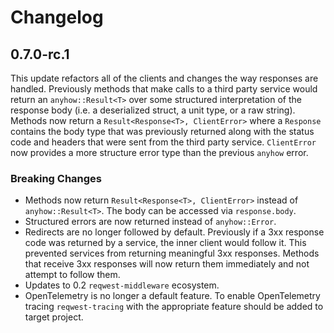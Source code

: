 # Changelog

## 0.7.0-rc.1

This update refactors all of the clients and changes the way responses are handled. Previously methods that make calls to a third party service would return an `anyhow::Result<T>` over some structured interpretation of the response body (i.e. a deserialized struct, a unit type, or a raw string). Methods now return a `Result<Response<T>, ClientError>` where a `Response` contains the body type that was previously returned along with the status code and headers that were sent from the third party service. `ClientError` now provides a more structure error type than the previous `anyhow` error.

### Breaking Changes

* Methods now return `Result<Response<T>, ClientError>` instead of `anyhow::Result<T>`. The body can be accessed via `response.body`.
* Structured errors are now returned instead of `anyhow::Error`.
* Redirects are no longer followed by default. Previously if a 3xx response code was returned by a service, the inner client would follow it. This prevented services from returning meaningful 3xx responses. Methods that receive 3xx responses will now return them immediately and not attempt to follow them.
* Updates to 0.2 `reqwest-middleware` ecosystem.
* OpenTelemetry is no longer a default feature. To enable OpenTelemetry tracing `reqwest-tracing` with the appropriate feature should be added to target project.